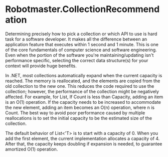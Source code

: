 # Robotmaster.CollectionRecommendation

Determining precisely how to pick a collection or which API to use is hard task for a software developer. It makes all the difference between an application feature that executes within 1 second and 1 minute. This is one of the core fundamentals of computer science and software engineering. Even when the portion of the software you're maintaining/updating isn't performance specific, selecting the correct data structure(s) for your context will provide huge benefits.

In .NET, most collections automatically expand when the current capacity is reached. The memory is reallocated, and the elements are copied from the old collection to the new one. This reduces the code required to use the collection; however, the performance of the collection might be negatively affected. For example, for List<T>, If Count is less than Capacity, adding an item is an O(1) operation. If the capacity needs to be increased to accommodate the new element, adding an item becomes an O(n) operation, where n is Count. The best way to avoid poor performance caused by multiple reallocations is to set the initial capacity to be the estimated size of the collection.

The default behavior of List<'T> is to start with a capacity of 0. When you add the first element, the current implementation allocates a capacity of 4. After that, the capacity keeps doubling if expansion is needed, to guarantee amortized O(1) operation. 
